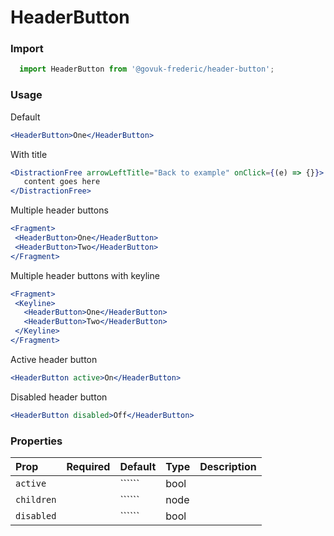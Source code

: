 HeaderButton
============

### Import
```js
  import HeaderButton from '@govuk-frederic/header-button';
```
<!-- STORY -->

### Usage

Default
```jsx
<HeaderButton>One</HeaderButton>
```
With title
```jsx
<DistractionFree arrowLeftTitle="Back to example" onClick={(e) => {}}>
   content goes here
</DistractionFree>
```
Multiple header buttons
```jsx
<Fragment>
 <HeaderButton>One</HeaderButton>
 <HeaderButton>Two</HeaderButton>
</Fragment>
```
Multiple header buttons with keyline
```jsx
<Fragment>
 <Keyline>
   <HeaderButton>One</HeaderButton>
   <HeaderButton>Two</HeaderButton>
 </Keyline>
</Fragment>
```
Active header button
```jsx
<HeaderButton active>On</HeaderButton>
```
Disabled header button
```jsx
<HeaderButton disabled>Off</HeaderButton>
```

### Properties
Prop | Required | Default | Type | Description
:--- | :------- | :------ | :--- | :----------
 `active` |  | `````` | bool | 
 `children` |  | `````` | node | 
 `disabled` |  | `````` | bool | 


